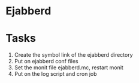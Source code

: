 Ejabberd
=========

Tasks
=========

1. Create the symbol link of the ejabberd directory
2. Put on ejabberd conf files
3. Set the monit file ejabberd.mc, restart monit
4. Put on the log script and cron job
